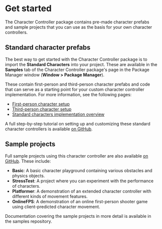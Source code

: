 # Get started

The Character Controller package contains pre-made character prefabs and sample projects that you can use as the basis for your own character controllers.

## Standard character prefabs

The best way to get started with the Character Controller package is to import the **Standard Characters** into your project. These are available in the **Samples** tab of the Character Controller package's page in the Package Manager window (**Window > Package Manager**).

These contain first-person and third-person character prefabs and code that can serve as a starting point for your custom character controller implementation. For more information, see the following pages:

* [First-person character setup](get-started-first-person.md)
* [Third-person character setup](get-started-third-person.md)
* [Standard characters implementation overview](get-started-implementation-overview.md)

A full step-by-step tutorial on setting up and customizing these standard character controllers is available [on GitHub](https://github.com/Unity-Technologies/CharacterControllerSamples/blob/master/_Documentation/tutorial.md).


## Sample projects

Full sample projects using this character controller are also available [on GitHub](https://github.com/Unity-Technologies/CharacterControllerSamples). These include:

 * **Basic**: A basic character playground containing various obstacles and physics objects.
 * **StressTest**: A project where you can experiment with the performance of characters.
 * **Platformer**: A demonstration of an extended character controller with different kinds of movement features.
 * **OnlineFPS**: A demonstration of an online first-person shooter game using client-predicted character movement.

Documentation covering the sample projects in more detail is available in the samples repository.